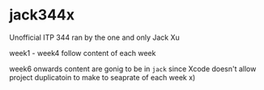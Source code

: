 # jack344x

Unofficial ITP 344 ran by the one and only Jack Xu

week1 - week4 follow content of each week

week6 onwards content are gonig to be in `jack` since Xcode doesn't allow project duplicatoin to make to seaprate of each week x)
